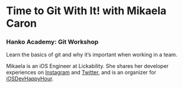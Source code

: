 # Time to Git With It! with Mikaela Caron

### Hanko Academy: Git Workshop

Learn the basics of git and why it’s important when working in a team.

Mikaela is an iOS Engineer at Lickability. She shares her developer experiences on [Instagram](https://www.instagram.com/mikaelacaron/) and [Twitter](https://twitter.com/mikaela__caron), and is an organizer for [iOSDevHappyHour](https://www.iosdevhappyhour.com/).
